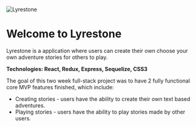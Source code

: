 ![Lyrestone](https://i.imgur.com/KwAHlFF.png)

# Welcome to Lyrestone

Lyrestone is a application where users can create their own choose your own adventure stories for others to play.

**Technologies: React, Redux, Express, Sequelize, CSS3**

The goal of this two week full-stack project was to have 2 fully functional core MVP features finished, which include:
- Creating stories - users have the ability to create their own text based adventures.
- Playing stories - users have the ability to play stories made by other users.

